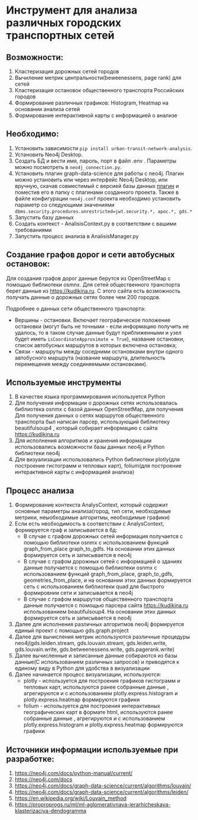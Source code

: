 # Инструмент для анализа различных городских транспортных сетей

## Возможности:

1. Кластеризация дорожных сетей городов
2. Вычиление метрик центральности(beweenessens, page rank) для сетей
3. Кластеризация остановок общественного транспорта Российских городов
4. Формирование различных графиков: Histogram, Heatmap на основании анализа сетей
5. Формирование интерактивной карты с информацией о анализе

## Необходимо:

1. Установить зависимости `pip install urban-transit-network-analysis`.
2. Установить Neo4j Desktop.
3. Создать БД и вести имя, пароль, порт в файл .env . Параметры можно посмотреть в `neo4j_connection.py`.
4. Установить плагин graph-data-science для работы с neo4j. Плагин можно установить или через интерфейс
   Neo4j Desktop, или вручную, скачав совместимый с версией базы данных
   [плагин](https://github.com/neo4j/graph-data-science/releases) и поместив его в папку с плагинами
   созданного проекта. Также в файле конфигурации `neo4j.conf` проекта необходимо установить параметр со следующими
   значениями `dbms.security.procedures.unrestricted=jwt.security.*, apoc.*, gds.*`
6. Запустить базу данных
7. Создать контекст - AnalisisContext.py в соответствии с вашими требованиями
8. Запустить процесс анализа в AnalisisManager.py

## Создание графов дорог и сети автобусных остановок:

Для создания графов дорог данные берутся из OpenStreetMap с помощью библиотеки osmnx. Для сетей общественного транспорта
берет данные из https://kudikina.ru. С этого сайта есть возможность получать данные о дорожных сетях более чем 200
городов.

Подробнее о данных сети общественного транспорта:

- Вершины - остановки. Включает географическое положение остановки (могут быть не
  точными - если информацию получить не удалось, то в таком случае данные будут приближенными и узел будет
  иметь `isCoordinateApproximate = True`), название остановки, список автобусных маршрутов в которых включена
  остановка;
- Связи - маршруты между соседними остановками внутри одного автобусного маршрута (название маршрута, длительность
  перемещения между соединяемыми остановками).

## Используемые инструменты
1. В качестве языка программирования используется Python
2. Для получения информации о дорожных сетях использовалась библиотека osnmx c базой данных OpenStreetMap, для получения
   Для получения данных о сетях маршрутов общественного транспорта был написан парсер, использующий библиотеку beautifulsoup4
   , который собирает информацию с сайта https://kudikina.ru
3. Для исполнения алгоритмов и хранения информации использовались возможности базы данных neo4j и Python библиотеки neo4j
4. Для визуализации использовались Python библиотеки plotly(для построение гистограмм и тепловых карт), folium(для 
   построение интерактивной карты с информацией анализа)

## Процесс анализа
1. Формирование контекста AnalysContext, который содержит основные параметры анализа(город, тип сети,
   необходимые метрики, неыобходимые алгоритмы, необходимые графики) 
2. Если есть необходимость в соответствии с AnalysContext, формируется граф и записывается в бд:
    - В случае с графом дорожных сетей информация получается с помощью библиотеки osnmx с использованием 
    функций graph_from_place graph_to_gdfs. На основании этих данных формируется сеть и записывается в neo4j
    - В случае с графом дорожных сетей с информацией о зданиях данные получается с помощью библиотеки osnmx с использованием
    функций graph_from_place, graph_to_gdfs, geometries_from_place, и на основании этих данных формируется сеть с 
    использованием библиотеки quad для быстрого формировнии сети и записывается в neo4j
    - В случае с графом маршрутов общественного транспорта данные получается с помощью парсера сайта https://kudikina.ru 
    использованием beautifulsoup4. На основании этих данных формируется сеть и записывается в neo4j
3. Далее для исполнения различных алгоритмов neo4j формируется единый проект с помощью gds.graph.project
4. Далее для вычисления метрик используются различные процедуры neo4j(gds.leiden.stream, gds.louvain.stream,
   gds.leiden.write, gds.louvain.write, gds.betweenessens.write, gds.pagerank.write)
5. Далее вычисленные и записанные данные собираются из базы данные(С использованием различных запросов)
   и приводятся к единому виду в Python для удобства в визуализации
6. Далее начинается процесс визуализации, используются:
    - plotly - используется для построения графиков гистограмм и тепловых карт, используются ранее собранные данные
    , агрегируются и с использованием plotly.express.histogram и plotly.express.heatmap формируются графики
    - folium - используется для построения интерактивных географических карт в формате html, используются ранее собранные данные
    , агрегируются и с использованием plotly.express.histogram и plotly.express.heatmap формируются графики

## Источники информации используемые при разработке:

1. https://neo4j.com/docs/python-manual/current/
2. https://neo4j.com/docs
3. https://neo4j.com/docs/graph-data-science/current/algorithms/louvain/
4. https://neo4j.com/docs/graph-data-science/current/algorithms/leiden/
5. https://en.wikipedia.org/wiki/Louvain_method
6. https://proproprogs.ru/ml/ml-aglomerativnaya-ierarhicheskaya-klasterizaciya-dendogramma